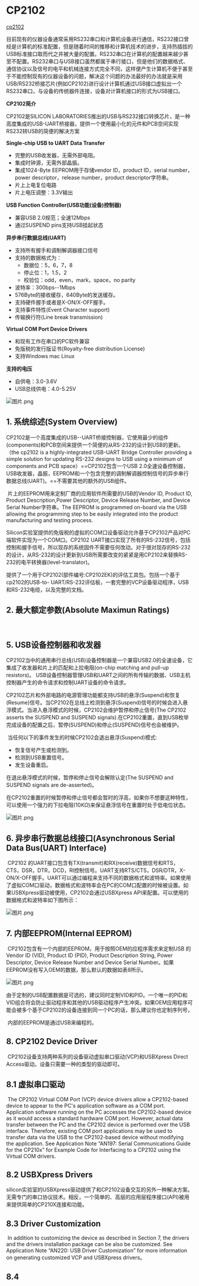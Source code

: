 # CP2102

[cp2102](http://www.ixueshu.com/document/e5b649a867916cb8318947a18e7f9386.html)

目前现有的仪器设备通常采用RS232串口和计算机设备进行通信，RS232接口曾经是计算机的标准配置，但是随着时间的推移和计算机技术的进步，支持热插拔的USB标准接口取而代之并被大量的配置。RS232串口在计算机的配置越来越少甚至不配置。RS232串口与USB接口虽然都属于串行接口，但是他们的数据格式、通信协议以及信号的电平和机械连接方式完全不同，这样便产生计算机不便于甚至于不能控制现有的仪器设备的问题，解决这个问题的办法最好的办法就是采用USB/RS232桥接芯片(例如CP2102)进行设计计算机通过USB接口虚拟出一个RS232串口，与设备的传统器件连接，设备对计算机接口的形式为USB接口。



**CP2102简介**

CP2102是SILICON LABORATORIES推出的USB与RS232接口转换芯片，是一种高度集成的USB-UART桥接器，提供一个使用最小化的元件和PCB空间实现RS232转USB的简便的解决方案









**Single-chip USB to UART Data Transfer**

- 完整的USB收发器，无需外部电阻。
- 集成时钟源，无需外部晶振。
- 集成1024-Byte EEPROM用于存储vendor ID，product ID，serial number，power descriptor，release number，product descriptor字符串。
- 片上上电复位电路
- 片上电压调整：3.3V输出



**USB Function Controller(USB功能(设备)控制器)**

- 兼容USB 2.0规范；全速12Mbps
- 通过SUSPEND pins支持USB挂起状态



**异步串行数据总线(UART)**

- 支持所有握手和调制解调器接口信号
- 支持的数据格式为：
  - 数据位：5，6，7，8
  - 停止位：1，1.5，2
  - 校验位：odd，even，mark，space，no parity
- 波特率：300bps--1Mbps
- 576Byte的接收缓存，640Byte的发送缓存。
- 支持硬件握手或者是X-ON/X-OFF握手。
- 支持事件特性(Event Character support)
- 传输换行符(Line break transmission)



**Virtual COM Port Device Drivers**

- 和现有工作在串口的PC软件兼容
- 免版税的发行版证书(Royalty-free distribution License)
- 支持Windows mac Linux



**支持的电压**

- 自供电：3.0-3.6V
- USB总线供电：4.0-5.25V



![图片.png](https://upload-images.jianshu.io/upload_images/6128001-8cf14e68439059b0.png?imageMogr2/auto-orient/strip%7CimageView2/2/w/1240)





## 1. 系统综述(System Overview)

​	CP2102是一个高度集成的USB--UART桥接控制器，它使用最少的组件(components)和PCB空间来提供一个简便的从RS-232的设计到USB的更新。（the cp2102 is a highly-integrated USB-UART Bridge Controller providing a simple solution for updating RS-232 designs to USB using a minimum of components and PCB space）==CP2102包含一个USB 2.0全速设备控制器，USB收发器，晶振，EEPROM和一个包含完整的调制解调器控制信号的异步串行数据总线(UART)。==不需要其他的额外的USB组件。

​	片上的EEPROM用来定制厂商的应用软件所需要的USB的Vendor ID, Product ID, Product Description,Power Descriptor, Device Release Number, and Device Serial Number字符串。The EEPROM is programmed on-board via the USB allowing the programming step to be easily integrated into the product manufacturing and testing process.

​	Silicon实验室提供的免版税的虚拟的COM口设备驱动允许基于CP2102产品对PC端软件实现为一个COM口。CP2102 UART接口实现了所有的RS-232信号，包括控制和握手信号，所以现存的系统固件不需要任何改动。对于很对现存的RS-232的设计，从RS-232的设计更新到USB所需要改变的紧紧是用CP2102来替换RS-232的电平转换器(level-translator)。

​	提供了一个用于CP2102(部件编号:CP2102EK)的评估工具包。包括一个基于cp2102的USB-to- UART/RS-232评估板，一套完整的VCP设备驱动程序，USB和RS-232电缆，以及完整的文档。



## 2. 最大额定参数(Absolute Maximun Ratings)

​	



## 5. USB设备控制器和收发器

​	CP2102当中的通用串行总线(USB)设备控制器是一个兼容USB2.0的全速设备，它集成了收发器和片上的匹配和上拉电阻(on-chip matching and pull-up resistors)。 USB设备控制器管理USB和UART之间的所有传输的数据、USB主机控制器产生的命令请求和控制UART设备的命令请求。

​	CP2102芯片和外部电路的电源管理功能都支持USB的悬浮(Suspend)和恢复(Resume)信号。当CP2102在总线上检测到悬浮(Suspend)信号的时候会进入悬浮模式。当进入悬浮模式的时候，CP2102会维护暂停和停止信号(The CP2102 asserts the SUSPEND and SUSPEND signals).在CP2102重置，直到USB枚举完成设备的配置之后，暂停(SUSPEND)和停止(SUSPEND)信号也会被维护。

​	当任何以下的事件发生的时候CP2102会退出悬浮(Suspend)模式:

- 恢复信号产生或检测到。
- 检测到USB重置信号。
- 发生设备重启。

在退出悬浮模式的时候，暂停和停止信号会解除认定(The SUSPEND and SUSPEND signals are de-asserted)。

在CP2102重置的时候暂停和停止信号都会暂时的浮高，如果你不想要这种特性，可以使用一个强力的下拉电阻(10$K\Omega$)来保证悬浮信号在重置时处于低电位状态。

![图片.png](https://upload-images.jianshu.io/upload_images/6128001-773fb0cbfb971059.png?imageMogr2/auto-orient/strip%7CimageView2/2/w/1240)

## 6. 异步串行数据总线接口(Asynchronous Serial Data Bus(UART) Interface)

​	CP2102 的UART接口包含有TX(transmit)和RX(receive)数据信号和RTS，CTS，DSR，DTR，DCD，RI控制信号。UART支持RTS/CTS，DSR/DTR，X-ON/X-OFF握手。UART可以通过编程来支持不同的数据格式和波特率。如果使用了虚拟COM口驱动，数据格式和波特率会在PC的COM口配置的时候被设置。如果USBXpress驱动被使用，CP2102会通过USBXpress API来配置。可以使用的数据格式和波特率如下图所示：

![图片.png](https://upload-images.jianshu.io/upload_images/6128001-30bae2f92534ab77.png?imageMogr2/auto-orient/strip%7CimageView2/2/w/1240)



## 7. 内部EEPROM(Internal EEPROM)

​	CP2102包含有一个内部的EEPROM，用于按照OEM的应程序需求来定制USB 的Vendor ID (VID), Product ID (PID), Product Description String, Power Descriptor, Device Release Number and Device Serial Number。如果EEPROM没有写入OEM的数据，那么默认的数据如表8所示。

![图片.png](https://upload-images.jianshu.io/upload_images/6128001-58c9bf58b5100dd2.png?imageMogr2/auto-orient/strip%7CimageView2/2/w/1240)

​	由于定制的USB配置数据是可选的，建议同时定制VID和PID。一个唯一的PID和VID组合将会防止驱动程序和其他的USB驱动程序产生冲突。如果OEM应用程序可能会被多个基于CP2102的设备连接到同一个PC的话，那么建议你也定制序列号，

​	内部的EEPROM是通过USB来编程的。



## 8. CP2102 Device Driver

​	CP2102设备支持两种系列的设备驱动虚拟串口驱动(VCP)和USBXpress Direct Access驱动。设备只需要一种的类型的驱动即可。



## 8.1 虚拟串口驱动

​	The CP2102 Virtual COM Port (VCP) device drivers allow a CP2102-based device to appear to the PC's application software as a COM port. Application software running on the PC accesses the CP2102-based device as it would access a standard hardware COM port. However, actual data transfer between the PC and the CP2102 device is performed over the USB interface. Therefore, existing COM port applications may be used to transfer data via the USB to the CP2102-based device without modifying the application. See Application Note “AN197: Serial Communications Guide for the CP210x” for Example Code for Interfacing to a CP2102 using the Virtual COM drivers.



## 8.2 USBXpress Drivers

silicon实验室的USBXpress驱动提供了和CP2102设备交互的另外一种解决方案。无需专门的串口协议技术。相反，一个简单的、高层的应用层程序接口(API)被用来提供简单的CP210X连接和功能。





## 8.3 Driver Customization

​	In addition to customizing the device as described in Section 7, the drivers and the drivers installation package can be also be customized. See Application Note “AN220: USB Driver Customization” for more information on generating customized VCP and USBXpress drivers。



## 8.4 







